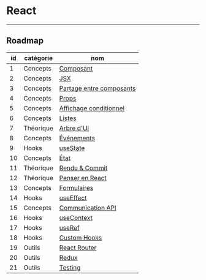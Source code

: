 # React

---

## Roadmap

| id  | catégorie | nom                                                                                                                        |
| --- | --------- | -------------------------------------------------------------------------------------------------------------------------- |
| 1   | Concepts  | [Composant](https://github.com/gitmcr/notes/blob/main/React/Concepts/React-Composant.md)                                   |
| 2   | Concepts  | [JSX](https://github.com/gitmcr/notes/blob/main/React/Concepts/React-JSX.md)                                               |
| 3   | Concepts  | [Partage entre composants](https://github.com/gitmcr/notes/blob/main/React/Concepts/React-Partage%20entre%20composants.md) |
| 4   | Concepts  | [Props](https://github.com/gitmcr/notes/blob/main/React/Concepts/React-Props.md)                                           |
| 5   | Concepts  | [Affichage conditionnel](https://github.com/gitmcr/notes/blob/main/React/Concepts/React-Affichage%20conditionnel.md)       |
| 6   | Concepts  | [Listes](https://github.com/gitmcr/notes/blob/main/React/Concepts/React-Listes.md)                                         |
| 7   | Théorique | [Arbre d'UI](https://github.com/gitmcr/notes/blob/main/React/Th%C3%A9orique/React-Arbre%20d'UI.md)                         |
| 8   | Concepts  | [Événements](https://github.com/gitmcr/notes/blob/main/React/Concepts/React-%C3%89v%C3%A9nements.md)                       |
| 9   | Hooks     | [useState](https://github.com/gitmcr/notes/blob/main/React/Hooks/React-useState.md)                                        |
| 10  | Concepts  | [État](https://github.com/gitmcr/notes/blob/main/React/Concepts/React-%C3%89tat.md)                                        |
| 11  | Théorique | [Rendu & Commit](https://github.com/gitmcr/notes/blob/main/React/Th%C3%A9orique/React-Rendu%20%26%20Commit.md)             |
| 12  | Théorique | [Penser en React](https://github.com/gitmcr/notes/blob/main/React/Th%C3%A9orique/React-Penser%20en%20React.md)             |
| 13  | Concepts  | [Formulaires](https://github.com/gitmcr/notes/blob/main/React/Concepts/React-Formulaires.md)                               |
| 14  | Hooks     | [useEffect](https://github.com/gitmcr/notes/blob/main/React/Hooks/React-useEffect.md)                                      |
| 15  | Concepts  | [Communication API](https://github.com/gitmcr/notes/blob/main/React/Concepts/React-Communication%20API.md)                 |
| 16  | Hooks     | [useContext](https://github.com/gitmcr/notes/blob/main/React/Hooks/React-useContext.md)                                    |
| 17  | Hooks     | [useRef](https://github.com/gitmcr/notes/blob/main/React/Hooks/React-useRef.md)                                            |
| 18  | Hooks     | [Custom Hooks](https://github.com/gitmcr/notes/blob/main/React/Hooks/React-Custom%20Hooks.md)                              |
| 19  | Outils    | [React Router](https://github.com/gitmcr/notes/blob/main/React/Outils/React-React%20Router.md)                             |
| 20  | Outils    | [Redux](https://github.com/gitmcr/notes/blob/main/React/Outils/React-Redux.md)                                             |
| 21  | Outils    | [Testing](https://github.com/gitmcr/notes/blob/main/React/Outils/React-Testing.md)                                         |
